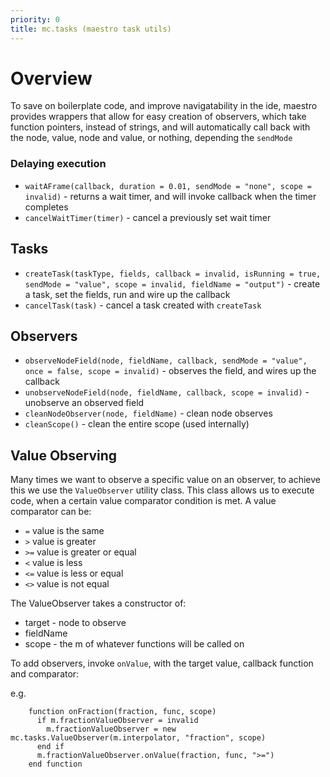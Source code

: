 ```yaml
---
priority: 0
title: mc.tasks (maestro task utils)
---
```


# Overview

To save on boilerplate code, and improve navigatability in the ide, maestro provides wrappers that allow for easy creation of observers, which take function pointers, instead of strings, and will automatically call back with the node, value, node and value, or nothing, depending the `sendMode`

### Delaying execution

- `waitAFrame(callback, duration = 0.01, sendMode = "none", scope = invalid)` - returns a wait timer, and will invoke callback when the timer completes
- `cancelWaitTimer(timer)` - cancel a previously set wait timer

## Tasks

- `createTask(taskType, fields, callback = invalid, isRunning = true, sendMode = "value", scope = invalid, fieldName = "output")` - create a task, set the fields, run and wire up the callback
- `cancelTask(task)` - cancel a task created with `createTask`

## Observers

- `observeNodeField(node, fieldName, callback, sendMode = "value", once = false, scope = invalid)` - observes the field, and wires up the callback
- `unobserveNodeField(node, fieldName, callback, scope = invalid)` - unobserve an observed field
- `cleanNodeObserver(node, fieldName)` - clean node observes
- `cleanScope()` - clean the entire scope (used internally)

## Value Observing

Many times we want to observe a specific value on an observer, to achieve this we use the `ValueObserver` utility class. This class allows us to execute code, when a certain value comparator condition is met. A value comparator can be:

 - `=` value is the same
 - `>` value is greater
 - `>=` value is greater or equal
 - `<` value is less
 - `<=` value is less or equal
 - `<>` value is not equal

The ValueObserver takes a constructor of:
 - target - node to observe
 - fieldName
 - scope - the m of whatever functions will be called on

To add observers, invoke `onValue`, with the target value, callback function and comparator:

e.g.

````
    function onFraction(fraction, func, scope)
      if m.fractionValueObserver = invalid
        m.fractionValueObserver = new mc.tasks.ValueObserver(m.interpolator, "fraction", scope)
      end if
      m.fractionValueObserver.onValue(fraction, func, ">=")
    end function
````
